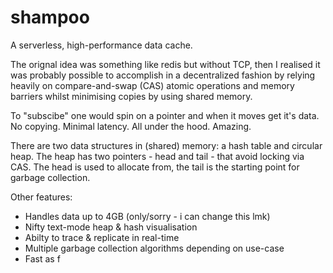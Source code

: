 # shampoo
A serverless, high-performance data cache. 

The orignal idea was something like redis but without TCP, then I realised it was 
probably possible to accomplish in a decentralized fashion by relying heavily on 
compare-and-swap (CAS) atomic operations and memory barriers whilst minimising 
copies by using shared memory. 

To "subscibe" one would spin on a pointer and when it moves get it's data. No copying. 
Minimal latency. All under the hood. Amazing.

There are two data structures in (shared) memory: a hash table and circular heap. The 
heap has two pointers - head and tail - that avoid locking via CAS. The head is
used to allocate from, the tail is the starting point for garbage collection. 

Other features:
* Handles data up to 4GB (only/sorry - i can change this lmk)
* Nifty text-mode heap & hash visualisation
* Abilty to trace & replicate in real-time
* Multiple garbage collection algorithms depending on use-case
* Fast as f
